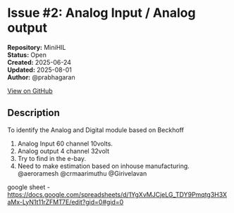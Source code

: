 # Issue #2: Analog Input /  Analog output

**Repository:** MiniHIL  
**Status:** Open  
**Created:** 2025-06-24  
**Updated:** 2025-08-01  
**Author:** @prabhagaran  

[View on GitHub](https://github.com/Simtestlab/MiniHIL/issues/2)

## Description

To identify the Analog and Digital  module based on Beckhoff 

1. Analog Input  60 channel 10volts.
2. Analog output 4 channel 32volt 
3. Try to find  in the e-bay.  
4. Need to make estimation based on inhouse manufacturing.
@aeroramesh  @crmaarimuthu @Girivelavan 

google sheet -  https://docs.google.com/spreadsheets/d/1YgXvMJCjeLG_TDY9Pmqtg3H3XaMx-LyN1t11rZFMT7E/edit?gid=0#gid=0